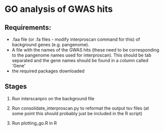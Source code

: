 # GO analysis of GWAS hits

## Requirements:
- .faa file (or .fa files - modify interproscan command for this) of background genes (e.g. pangenome).
- A file with the names of the GWAS hits (these need to be corresponding to the pangenome names used for interproscan). This should be tab separated and the gene names should be found in a column called 'Gene'
- the required packages downloaded

## Stages
1. Run interscanpro on the background file

2. Run consolidate_interproscan.py to reformat the output tsv files (at some point this should probably just be included in the R script)

3. Run plotting_go.R in R
